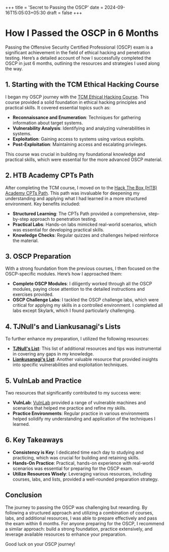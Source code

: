 +++
title = 'Secret to Passing the OSCP'
date = 2024-09-16T15:05:03+05:30
draft = false
+++

# How I Passed the OSCP in 6 Months

Passing the Offensive Security Certified Professional (OSCP) exam is a significant achievement in the field of ethical hacking and penetration testing. Here’s a detailed account of how I successfully completed the OSCP in just 6 months, outlining the resources and strategies I used along the way.

## 1. **Starting with the TCM Ethical Hacking Course**

I began my OSCP journey with the [TCM Ethical Hacking Course](https://www.tcmelearning.com/ethical-hacking). This course provided a solid foundation in ethical hacking principles and practical skills. It covered essential topics such as:

- **Reconnaissance and Enumeration**: Techniques for gathering information about target systems.
- **Vulnerability Analysis**: Identifying and analyzing vulnerabilities in systems.
- **Exploitation**: Gaining access to systems using various exploits.
- **Post-Exploitation**: Maintaining access and escalating privileges.

This course was crucial in building my foundational knowledge and practical skills, which were essential for the more advanced OSCP material.

## 2. **HTB Academy CPTs Path**

After completing the TCM course, I moved on to the [Hack The Box (HTB) Academy CPTs Path](https://academy.hackthebox.com/). This path was invaluable for deepening my understanding and applying what I had learned in a more structured environment. Key benefits included:

- **Structured Learning**: The CPTs Path provided a comprehensive, step-by-step approach to penetration testing.
- **Practical Labs**: Hands-on labs mimicked real-world scenarios, which was essential for developing practical skills.
- **Knowledge Checks**: Regular quizzes and challenges helped reinforce the material.

## 3. **OSCP Preparation**

With a strong foundation from the previous courses, I then focused on the OSCP-specific modules. Here’s how I approached them:

- **Complete OSCP Modules**: I diligently worked through all the OSCP modules, paying close attention to the detailed instructions and exercises provided.
- **OSCP Challenge Labs**: I tackled the OSCP challenge labs, which were critical for applying my skills in a controlled environment. I completed all labs except Skylark, which I found particularly challenging.

## 4. **TJNull's and Liankusanagi's Lists**

To further enhance my preparation, I utilized the following resources:

- **[TJNull's List](https://github.com/TJNull/OSCP-Resources)**: This list of additional resources and tips was instrumental in covering any gaps in my knowledge.
- **[Liankusanagi's List](https://github.com/liankusanagi/OSCP)**: Another valuable resource that provided insights into specific vulnerabilities and exploitation techniques.

## 5. **VulnLab and Practice**

Two resources that significantly contributed to my success were:

- **VulnLab**: [VulnLab](https://vulnlabs.com/) provided a range of vulnerable machines and scenarios that helped me practice and refine my skills.
- **Practice Environments**: Regular practice in various environments helped solidify my understanding and application of the techniques I learned.

## 6. **Key Takeaways**

- **Consistency is Key**: I dedicated time each day to studying and practicing, which was crucial for building and retaining skills.
- **Hands-On Practice**: Practical, hands-on experience with real-world scenarios was essential for preparing for the OSCP exam.
- **Utilize Resources Wisely**: Leveraging various resources, including courses, labs, and lists, provided a well-rounded preparation strategy.

## Conclusion

The journey to passing the OSCP was challenging but rewarding. By following a structured approach and utilizing a combination of courses, labs, and additional resources, I was able to prepare effectively and pass the exam within 6 months. For anyone preparing for the OSCP, I recommend a similar approach: build a strong foundation, practice extensively, and leverage available resources to enhance your preparation.

Good luck on your OSCP journey!

